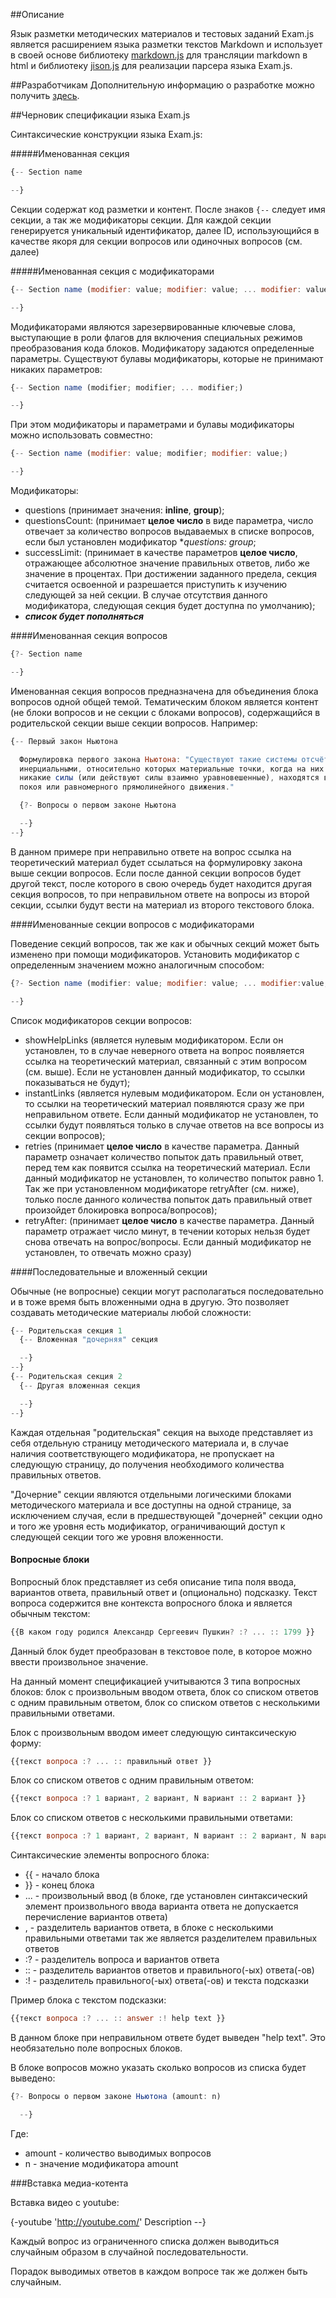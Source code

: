 ##Описание

Язык разметки методических материалов и тестовых заданий Exam.js является расширением языка разметки текстов Markdown и использует в своей основе библиотеку [markdown.js](https://github.com/evilstreak/markdown-js) для трансляции markdown в html и библиотеку [jison.js](https://github.com/zaach/jison) для реализации парсера языка Exam.js.

##Разработчикам
Дополнительную информацию о разработке можно получить [здесь](https://github.com/NightingaleStudio/exam.js/wiki).

##Черновик cпецификации языка Exam.js

Синтаксические конструкции языка Exam.js:

#####Именованная секция
```javascript
{-- Section name

--}
```
Секции содержат код разметки и контент. После знаков ```{--``` следует имя секции, а так же модификаторы секции. Для каждой секции генерируется уникальный идентификатор, далее ID, использующийся в качестве якоря для секции вопросов или одиночных вопросов (см. далее)


#####Именованная секция с модификаторами

```javascript
{-- Section name (modifier: value; modifier: value; ... modifier: value;)

--}
```

Модификаторами являются зарезервированные ключевые слова, выступающие в роли флагов для включения специальных режимов преобразования кода блоков. Модификатору задаются определенные параметры. Существуют булавы модификаторы, которые не принимают никаких параметров:

```javascript
{-- Section name (modifier; modifier; ... modifier;)

--}
```

При этом модификаторы и параметрами и булавы модификаторы можно использовать совместно:

```javascript
{-- Section name (modifier: value; modifier; modifier: value;)

--}
```

Модификаторы:

- questions (принимает значения: **inline**, **group**);
- questionsCount: (принимает **целое число** в виде параметра, число отвечает за количество вопросов выдаваемых в списке вопросов, если был установлен модификатор **questions: group*;
- successLimit: (принимает в качестве параметров **целое число**, отражающее абсолютное значение правильных ответов, либо же значение в процентах. При достижении заданного предела, секция считается освоенной и разрешается приступить к изучению следующей за ней секции. В случае отсутствия данного модификатора, следующая секция будет доступна по умолчанию);
- ***список будет пополняться***

####Именованная секция вопросов

```javascript
{?- Section name

--}
```

Именованная секция вопросов предназначена для объединения блока вопросов одной общей темой. Тематическим блоком является контент (не блоки вопросов и не секции с блоками вопросов), содержащийся в родительской секции выше секции вопросов. Например:

```javascript
{-- Первый закон Ньютона

  Формулировка первого закона Ньютона: "Существуют такие системы отсчёта, называемые
  инерциальными, относительно которых материальные точки, когда на них не действуют
  никакие силы (или действуют силы взаимно уравновешенные), находятся в состоянии
  покоя или равномерного прямолинейного движения."

  {?- Вопросы о первом законе Ньютона

  --}
--}
```

В данном примере при неправильно ответе на вопрос ссылка на теоретический материал будет ссылаться на формулировку закона выше секции вопросов. Если после данной секции вопросов будет другой текст, после которого в свою очередь будет находится другая секция вопросов, то при неправильном ответе на вопросы из второй секции, ссылки будут вести на материал из второго текстового блока.


####Именованные секции вопросов с модификаторами

Поведение секций вопросов, так же как и обычных секций может быть изменено при помощи модификаторов. Установить модификатор с определенным значением можно аналогичным способом:

```javascript
{?- Section name (modifier: value; modifier: value; ... modifier:value;)

--}
```

Список модификаторов секции вопросов:

- showHelpLinks (является нулевым модификатором. Если он установлен, то в случае неверного ответа на вопрос появляется ссылка на теоретический материал, связанный с этим вопросом (см. выше). Если не установлен данный модификатор, то ссылки показываться не будут);
- instantLinks (является нулевым модификатором. Если он установлен, то ссылки на теоретический материал появляются сразу же при неправильном ответе. Если данный модификатор не установлен, то ссылки будут появляться только в случае ответов на все вопросы из секции вопросов);
- retries (принимает **целое число** в качестве параметра. Данный параметр означает количество попыток дать правильный ответ, перед тем как появится ссылка на теоретический материал. Если данный модификатор не установлен, то количество попыток равно 1. Так же при установленном модификаторе retryAfter (см. ниже), только после данного количества попыток дать правильный ответ произойдет блокировка вопроса/вопросов);
- retryAfter: (принимает  **целое число** в качестве параметра. Данный параметр отражает число минут, в течении которых нельзя будет снова отвечать на вопрос/вопросы. Если данный модификатор не установлен, то отвечать можно сразу)

####Последовательные и вложенный секции

Обычные (не вопросные) секции могут располагаться последовательно и в тоже время быть вложенными одна в другую. Это позволяет создавать методические материалы любой сложности:

```javascript
{-- Родительская секция 1
  {-- Вложенная "дочерняя" секция

  --}
--}
{-- Родительская секция 2
  {-- Другая вложенная секция

  --}
--}
```

Каждая отдельная "родительская" секция на выходе представляет из себя отдельную страницу методического материала и, в случае наличия соответствующего модификатора, не пропускает на следующую страницу, до получения необходимого количества правильных ответов.

"Дочерние" секции являются отдельными логическими блоками методического материала и все доступны на одной странице, за исключением случая, если в предшествующей "дочерней" секции одно и того же уровня есть модификатор, ограничивающий доступ к следующей секции того же уровня вложенности.

#### Вопросные блоки

Вопросный блок представляет из себя описание типа поля ввода, вариантов ответа, правильный ответ и (опционально) подсказку. Текст вопроса содержится вне контекста вопросного блока и является обычным текстом:

```javascript
{{В каком году родился Александр Сергеевич Пушкин? :? ... :: 1799 }}
```

Данный блок будет преобразован в текстовое поле, в которое можно ввести произвольное значение.

На данный момент спецификацией учитываются 3 типа вопросных блоков: блок с произвольным вводом ответа, блок со списком ответов с одним правильным ответом, блок со списком ответов с несколькими правильными ответами.

Блок с произвольным вводом имеет следующую синтаксическую форму:

```javascript
{{текст вопроса :? ... :: правильный ответ }}
```

Блок со списком ответов с одним правильным ответом:

```javascript
{{текст вопроса :? 1 вариант, 2 вариант, N вариант :: 2 вариант }}
```

Блок со списком ответов с несколькими правильными ответами:

```javascript
{{текст вопроса :? 1 вариант, 2 вариант, N вариант :: 2 вариант, N вариант }}
```

Синтаксические элементы вопросного блока:

- {{ - начало блока
- }} - конец блока
- ... - произвольный ввод (в блоке, где установлен синтаксический элемент произвольного ввода варианта ответа не допускается перечисление вариантов ответа)
- , - разделитель вариантов ответа, в блоке с несколькими правильными ответами так же является разделителем правильных ответов
- :? - разделитель вопроса и вариантов ответа
- :: - разделитель вариантов ответов и правильного(-ых) ответа(-ов)
- :! - разделитель правильного(-ых) ответа(-ов) и текста подсказки

Пример блока с текстом подсказки:

```javascript
{{текст вопроса :? ... :: answer :! help text }}
```

В данном блоке при неправильном ответе будет выведен "help text". Это необязательно поле вопросных блоков.

В блоке вопросов можно указать сколько вопросов из списка будет выведено:

```javascript
{?- Вопросы о первом законе Ньютона (amount: n)

  --}
```

Где:

- amount - количество выводимых вопросов
- n - значение модификатора amount

###Вставка медиа-котента

Вставка видео с youtube:

{-youtube 'http://youtube.com/'
  Description
--}



Каждый вопрос из ограниченного списка должен выводиться случайным образом в случайной последовательности.

Порадок выводимых ответов в каждом вопросе так же должен быть случайным.
